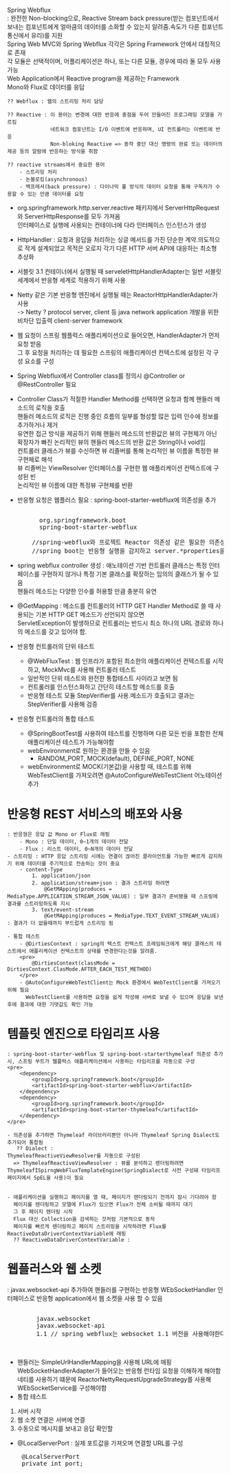 Spring Webflux	
 : 완전한 Non-blocking으로, Reactive Stream back pressure(받는 컴포넌트에서 보내는 컴포넌트에게 얼마큼의 데이터를 소화할 수 있는지 알려줌.속도가 다른 컴포넌트 통신에서 유리)를 지원  
   Spring Web MVC와 Spring Webflux 각각은 Spring Framework 안에서 대칭적으로 존재  
   각 모듈은 선택적이며, 어플리케이션은 하나, 또는 다른 모듈, 경우에 따라 둘 모두 사용 가능  
   Web Application에서 Reactive program을 제공하는 Framework  
   Mono와 Flux로 데이터를 응답    
  
	?? Webflux : 웹의 스트리밍 처리 담당  
	  
	?? Reactive : 이 용어는 변경에 대한 반응에 중점을 두어 만들어진 프로그래밍 모델을 가르킴  
				  네트워크 컴포넌트는 I/O 이벤트에 반응하며, UI 컨트롤러는 이벤트에 반응  
				  Non-bloking Reactive => 동작 중단 대신 명령의 완료 또는 데이터의 제공 등의 알람에 반응하는 방식을 취함  
  
	?? reactive streams에서 중요한 용어  
		- 스트리밍 처리  
		- 논블로킹(asynchronous)  
		- 백프레셔(back pressure) : 다이나믹 풀 방식의 데이터 요청을 통해 구독자가 수용할 수 있는 만큼 데이터를 요청  
				  
- org.springframework.http.server.reactive 패키지에서 ServerHttpRequest와 ServerHttpResponse를 모두 가져옴  
  인터페이스로 실행에 사용되는 컨테이너에 다라 인터페이스 인스턴스가 생성  
- HttpHandler : 요청과 응답을 처리하는 싱글 메서드를 가진 단순한 계약.의도적으로 작게 설계되었고 목적은 오로지 각기 다른 HTTP 서버 API에 대응하는 최소형 추상화  
- 서블릿 3.1 컨테이너에서 실행될 때 serveletHttpHandlerAdapter는 일반 서블릿 세계에서 반응형 세계로 적용하기 위해 사용  
- Netty 같은 기본 반응형 엔진에서 실행될 때는 ReactorHttpHandlerAdapter가 사용  
	-> Netty ? protocol server, client 등 java network application 개발을 위한 비차단 입출력 client-server framework  
- 웹 요청이 스프링 웹플럭스 애플리케이션으로 들어오면, HandlerAdapter가 먼저 요청 받음  
  그 후 요청을 처리하는 데 필요한 스프링의 애플리케이션 컨텍스트에 설정된 각 구성 요소를 구성  
- Spring Webflux에서 Controller class를 정의시 @Controller or @RestController 필요  
- Controller Class가 적절한 Handler Method를 선택하면 요청과 함께 핸들러 메소드의 로직을 호출  
  핸들러 메소드의 로직은 진행 중인 흐름의 일부를 형성할 많은 입력 인수에 정보를 추가하거나 제거  
  유연한 접근 방식을 제공하기 위해 핸들러 메소드의 반환값은 뷰의 구현체가 아닌 확장자가 빠진 논리적인 뷰의 핸들러 메소드의 반환 값은 String이나 void임  
  컨트롤러 클래스가 뷰를 수신하면 뷰 리졸버를 통해 논리적인 뷰 이름을 특정한 뷰 구현체로 해석  
  뷰 리졸버는 ViewResolver 인터페이스를 구현한 웹 애플리케이션 컨텍스트에 구성된 빈  
  논리적인 뷰 이름에 대한 특정뷰 구현체를 반환
- 반응형 요청은 웹플러스 필요 : spring-boot-starter-webflux에 의존성을 추가
  <pre>
	  <dependency>
		<groupId>org.springframework.boot</groupId>
		<artifactId>spring-boot-starter-webflux</artifactId>
	  </dependency>
	  //spring-webflux와 프로젝트 Reactor 의존성 같은 필요한 의존성을 가져오며 반응형 실행의 기본 모듈인 네티가 포함됨
	  //spring boot는 반응형 실행을 감지하고 server.*properties을 사용해 구성함
  </pre>
- spring webflux controller 생성
	: 애노테이션 기반 컨트롤러 클래스는 특정 인터페이스를 구현하지 않거나 특정 기본 클래스를 확장하는 임의의 클래스가 될 수 있음  
	  핸들러 메소드는 다양한 인수를 허용할 만큼 충분히 유연
- @GetMapping : 메소드를 컨트롤러의 HTTP GET Handler Method로 쓸 때 사용되는 기본 HTTP GET 메소드가 선언되지 않으면   
                ServletException이 발생하므로 컨트롤러는 반드시 최소 하나의 URL 경로와 하나의 메소드를 갖고 있어야 함.

- 반응형 컨트롤러의 단위 테스트
  - @WebFluxTest : 웹 인프라가 포함된 최소한의 애플리케이션 컨텍스트를 시작하고, MockMvc를 사용해 컨트롤러 테스트
  - 일반적인 단위 테스트와 완전한 통합테스트 사이라고 보면 됨
  - 컨트롤러를 인스턴스화하고 간단히 테스트할 메소드를 호출
  - 반응형 테스트 모듈 StepVerifier를 사용.메소드가 호출되고 결과는 StepVerifier를 사용해 검증

- 반응형 컨트롤러의 통합 테스트
  - @SpringBootTest를 사용하여 테스트를 진행하며 다른 모든 빈을 포함한 전체 애플리케이션 테스트가 가능해야함
  - webEnvironment로 원하는 환경을 만들 수 있음
    - RANDOM_PORT, MOCK(default), DEFINE_PORT, NONE
  - webEnvironment로 MOCK(기본값)을 사용할 때, 테스트를 위해 WebTestClient를 가져오려면 @AutoConfigureWebTestClient 어노테이션 추가
	
	
# 반응형 REST 서비스의 배포와 사용
	: 반응형은 응답 값 Mono or Flux로 래핑
		- Mono : 단일 데이터, 0~1개의 데이터 전달
		- Flux : 리스트 데이터, 0~N개의 데이터 전달
	- 스트리밍 : HTTP 응답 스트리밍 시에는 연결이 끊어진 클라이언트를 가능한 빠르게 감지하기 위해 데이터를 주기적으로 전송하는 것이 중요
		- content-Type
			1. application/json
			2. application/stream+json : 결과 스트리밍 하려면
				@GetMApping(produces = MediaType.APPLICATION_STREAM_JSON_VALUE) : 일부 결과가 준비됐을 때 스프링에 결과를 스트리밍하도록 지시
			3. text/event-stream
				@GetMApping(produces = MediaType.TEXT_EVENT_STREAM_VALUE) : 결과가 더 없을때까지 부드럽게 스트리밍 됨
				
	- 통합 테스트
		- @DirtiesContext : spring의 텍스트 컨텍스트 프레임워크에게 해당 클래스의 테스트에서 애플리케이션 컨텍스트의 상태를 변경한다는것을 알려줌.
		<pre>
			@DirtiesContext(classMode = DirtiesContext.ClasMode.AFTER_EACH_TEST_METHOD)
		</pre>
		- @AutoConfigureWebTestClient는 Mock 환경에서 WebTestClient를 가져오기 위해 필요
		  WebTestClient를 사용하면 요청을 쉽게 작성해 서버로 보낼 수 있으며 응답을 보낸 후에 결과에 대한 기댓값도 확인 가능
		
# 템플릿 엔진으로 타임리프 사용
	: spring-boot-starter-webflux 및 spring-boot-starterthymeleaf 의존성 추가 시, 스프링 부트가 웹플럭스 애플리케이션에서 사용하는 타임리프를 자동으로 구성
	<pre>
		<dependency>
			<groupId>org.springframework.boot</groupId>
			<artifactId>spring-boot-starter-webflux</artifactId>
		</dependency>
		<dependency>
			<groupId>org.springframework.boot</groupId>
			<artifactId>spring-boot-starter-thymeleaf</artifactId>
		</dependency>
	</pre>
	
	- 의존성을 추가하면 Thymeleaf 라이브러리뿐만 아니라 Thymeleaf Spring Dialect도 추가되어 통합됨
	   ?? Dialect : 
	ThymeleafReactiveViewResolver를 자동으로 구성된
	  => ThymeleafReactiveViewResolver : 뷰를 분석하고 렌더링하려면 ThymeleafISpirngWebFluxTemplateEngine(SpringDialect로 사전 구성돼 타임리프 페이지에서 SpEL을 사용)이 필요
	
	
	- 애플리케이션을 실행하고 페이지를 열 때, 페이지가 렌더링되기 전까지 잠시 기다려야 함  
	  페이지를 렌더링하고 모델에 Flux가 있으면 Flux가 전체 소비될 때까지 대기  
	  그 후 페이지 렌더링 시작  
	  Flux 대신 Collection을 검색하는 것처럼 기본적으로 동작  
	  페이지를 빠르게 렌더링하고 페이지 스트리밍을 시작하려면 Flux를 ReactiveDataDriverContextVariable에 래핑  	
	  ?? ReactiveDataDriverContextVariable : 
	
# 웹플러스와 웹 소켓
 : javax.websocket-api 추가하여 핸들러를 구현하는 반응형 WEbSocketHandler 인터페이스로 반응형 application에서 웹 소켓을 사용 할 수 있음
 <pre>
	<dependency>
		<groupId>javax.websocket</groupId>
		<artifactId>javax.websocket-api</artifactId>
		<version>1.1</version> // spring webflux는 websocket 1.1 버전을 사용해야한다
	</dependency>
 </pre>
- 핸들러는 SimpleUrlHandlerMapping을 사용해 URL에 매핑  
   WebSocketHandlerAdapter가 들어오는 반응형 런타임 요청을 이해하게 해야함  
   네티를 사용하기 떄문에 ReactorNettyRequestUpgradeStrategy를 사용해 WEbSocketService를 구성해야함  
- 통합 테스트
 1. 서버 시작
 2. 웹 소켓 연결은 서버에 연결
 3. 수동으로 메시지를 보내고 응답 확인할
 
- @LocalServerPort : 실제 포트값을 가져오며 연결할 URL를 구성
 <pre>
	@LocalServerPort
	private int port;
 </pre>
